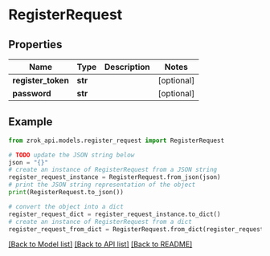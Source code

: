 # RegisterRequest


## Properties

Name | Type | Description | Notes
------------ | ------------- | ------------- | -------------
**register_token** | **str** |  | [optional] 
**password** | **str** |  | [optional] 

## Example

```python
from zrok_api.models.register_request import RegisterRequest

# TODO update the JSON string below
json = "{}"
# create an instance of RegisterRequest from a JSON string
register_request_instance = RegisterRequest.from_json(json)
# print the JSON string representation of the object
print(RegisterRequest.to_json())

# convert the object into a dict
register_request_dict = register_request_instance.to_dict()
# create an instance of RegisterRequest from a dict
register_request_from_dict = RegisterRequest.from_dict(register_request_dict)
```
[[Back to Model list]](../README.md#documentation-for-models) [[Back to API list]](../README.md#documentation-for-api-endpoints) [[Back to README]](../README.md)


